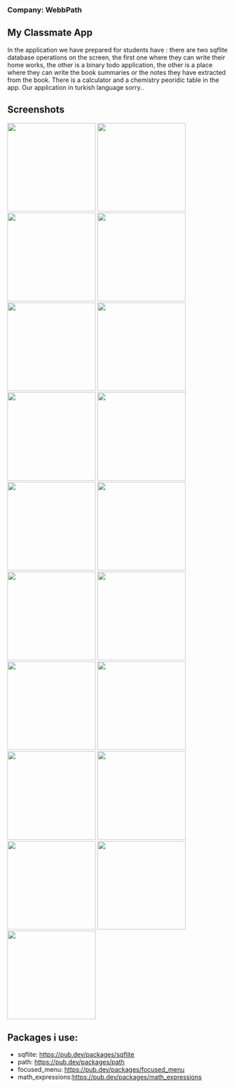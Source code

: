### Company: WebbPath
## My Classmate App

In the application we have prepared for students have : there are two sqflite database operations on the screen, the first one where they can write their home works, the other is a binary todo application, the other is a place where they can write the book summaries or the notes they have extracted from the book. There is a calculator and a chemistry peoridic table in the app. Our application in turkish language sorry..  


## Screenshots
<img src="https://github.com/theiskaa/myclassmate/blob/master/assets/screenshot/1.jpeg" width="200">
<img src="https://github.com/theiskaa/myclassmate/blob/master/assets/screenshot/2.jpeg" width="200"> 
<img src="https://github.com/theiskaa/myclassmate/blob/master/assets/screenshot/3.jpeg" width="200"> 
<img src="https://github.com/theiskaa/myclassmate/blob/master/assets/screenshot/4.jpeg" width="200"> 
<img src="https://github.com/theiskaa/myclassmate/blob/master/assets/screenshot/5.jpeg" width="200"> 
<img src="https://github.com/theiskaa/myclassmate/blob/master/assets/screenshot/6.jpeg" width="200"> 
<img src="https://github.com/theiskaa/myclassmate/blob/master/assets/screenshot/7.jpeg" width="200"> 
<img src="https://github.com/theiskaa/myclassmate/blob/master/assets/screenshot/8.jpeg" width="200"> 
<img src="https://github.com/theiskaa/myclassmate/blob/master/assets/screenshot/9.jpeg" width="200"> 
<img src="https://github.com/theiskaa/myclassmate/blob/master/assets/screenshot/10.jpeg" width="200"> 
<img src="https://github.com/theiskaa/myclassmate/blob/master/assets/screenshot/11.jpeg" width="200"> 
<img src="https://github.com/theiskaa/myclassmate/blob/master/assets/screenshot/12.jpeg" width="200"> 
<img src="https://github.com/theiskaa/myclassmate/blob/master/assets/screenshot/13.jpeg" width="200"> 
<img src="https://github.com/theiskaa/myclassmate/blob/master/assets/screenshot/14.jpeg" width="200"> 
<img src="https://github.com/theiskaa/myclassmate/blob/master/assets/screenshot/15.jpeg" width="200"> 
<img src="https://github.com/theiskaa/myclassmate/blob/master/assets/screenshot/16.jpeg" width="200"> 
<img src="https://github.com/theiskaa/myclassmate/blob/master/assets/screenshot/17.jpeg" width="200"> 
<img src="https://github.com/theiskaa/myclassmate/blob/master/assets/screenshot/18.jpeg" width="200">
<img src="https://github.com/theiskaa/myclassmate/blob/master/assets/screenshot/19.jpeg" width="200"> 


## Packages i use:
- sqflite: https://pub.dev/packages/sqflite
- path: https://pub.dev/packages/path
- focused_menu: https://pub.dev/packages/focused_menu
- math_expressions:https://pub.dev/packages/math_expressions
